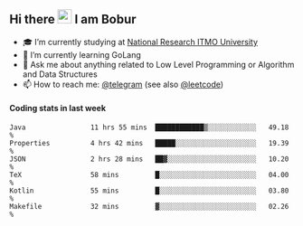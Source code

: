 ## Hi there <img src="https://media.giphy.com/media/hvRJCLFzcasrR4ia7z/giphy.gif" width="25px" height="25px"> I am Bobur

- :mortar_board: I’m currently studying at [National Research ITMO University](https://itmo.ru/)
- :seedling: I’m currently learning GoLang
- :speech_balloon: Ask me about anything related to Low Level Programming or Algorithm and Data Structures
- :mailbox: How to reach me: [@telegram](https://t.me/bobur_zakirov) (see also [@leetcode](https://leetcode.com/insanis/))      

#### Coding stats in last week

<!--START_SECTION:waka-->

```text
Java                11 hrs 55 mins  ████████████▒░░░░░░░░░░░░   49.18 %
Properties          4 hrs 42 mins   █████░░░░░░░░░░░░░░░░░░░░   19.39 %
JSON                2 hrs 28 mins   ██▓░░░░░░░░░░░░░░░░░░░░░░   10.20 %
TeX                 58 mins         █░░░░░░░░░░░░░░░░░░░░░░░░   04.00 %
Kotlin              55 mins         █░░░░░░░░░░░░░░░░░░░░░░░░   03.80 %
Makefile            32 mins         ▓░░░░░░░░░░░░░░░░░░░░░░░░   02.26 %
```

<!--END_SECTION:waka-->
